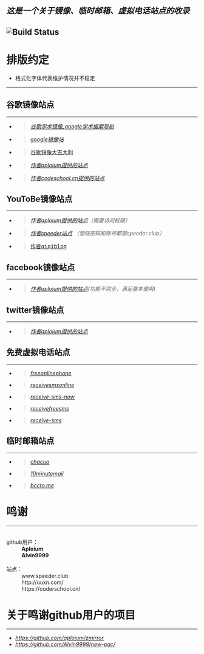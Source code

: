 *这是一个关于镜像、临时邮箱、虚拟电话站点的收录*
---
![Build Status](https://travis-ci.org/shadowsocks/libQtShadowsocks.svg?branch=master)
---
# 排版约定
 * <samp>格式化字体代表维护情况并不稳定</samp>
---
## 谷歌镜像站点  
---
 * ><i>[谷歌学术镜像_google学术搜索导航](http://ac.scmor.com/)</i>
 * ><i>[google镜像站](https://google.jiongjun.cc/)</i>
 * ><samp>[谷歌镜像大吉大利](https://guge.db233.ml/)</samp>
 * ><i>[作者aploium提供的站点](https://g.zmirrordemo.com)</i>
 * ><i>[作者codeschool.cn提供的站点](https://www.gotype.tk/)</i>
 
## YouToBe镜像站点
---
* ><i>[作者aploium提供的站点](https://ytb-pc.zmirrordemo.com/)（需要访问权限）</i>
* ><i>[作者speeder站点](https://youtube.speeder.cf/) （登陆密码和账号都是speeder.club）</i>
* ><samp>[作者qiqiblog](http://wall.qiqiblog.cn/)</samp>
## facebook镜像站点
---
* ><i>[作者aploium提供的站点](https://fb.zmirrordemo.com)(功能不完全，满足基本使用)</i>
## twitter镜像站点
---
* ><i>[作者aploium提供的站点](https://t-pc.zmirrordemo.com/)</i>

## 免费虚拟电话站点
---
* ><i>[freeonlinephone](https://www.freeonlinephone.org/)</i>
* ><i>[receivesmsonline](https://www.receivesmsonline.net/)</i>
* ><i>[receive-sms-now](http://receive-sms-now.com/)</i>
* ><i>[receivefreesms](http://receivefreesms.com)</i>
* ><i>[receive-sms](http://www.receive-sms.com)</i>
## 临时邮箱站点
---
* ><i>[chacuo](http://24mail.chacuo.net/)</i>
* ><i>[10minutemail](https://10minutemail.org/)</i>
* ><i>[bccto.me](http://www.bccto.me)</i>
# 鸣谢
---
<dl>
  <dt>github用户：</dt>
  <dd><b>Aploium</b></dd>
  <dd><b>Alvin9999</b></dd>
  <dt>站点：</dt>
  <dd>www.speeder.club</dd>
  <dd>http://uuxn.com/</dd>
  <dd>https://coderschool.cn/</dd>
</dl>  

# 关于鸣谢github用户的项目
---
* <i>https://github.com/aploium/zmirror</i>
* <i>https://github.com/Alvin9999/new-pac/</i>
